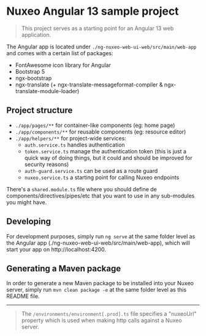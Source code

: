 # Nuxeo Angular 13 sample project

> This project serves as a starting point for an Angular 13 web application.

The Angular app is located under `./ng-nuxeo-web-ui-web/src/main/web-app` and comes with a certain list of packages:
- FontAwesome icon library for Angular
- Bootstrap 5
- ngx-bootstrap
- ngx-translate (+ ngx-translate-messageformat-compiler & ngx-translate-module-loader)

## Project structure
 - `./app/pages/**` for container-like components (eg: home page)
 - `./app/components/**` for reusable components (eg: resource editor)
 - `./app/helpers/**` for project-wide services:
    - `auth.service.ts` handles authentication
    - `token.service.ts` manage the authentication token (this is just a quick way of doing things, but it could and should be improved for security reasons)
    - `auth-guard.service.ts` can be used as a route guard
    - `nuxeo.service.ts` a starting point for calling Nuxeo endpoints

There's a `shared.module.ts` file where you should define de components/directives/pipes/etc that you want to use in any sub-modules you might have.

## Developing
For development purposes, simply run `ng serve` at the same folder level as the Angular app (./ng-nuxeo-web-ui-web/src/main/web-app), which will start your app on http://localhost:4200.

## Generating a Maven package
In order to generate a new Maven package to be installed into your Nuxeo server, simply run `mvn clean package -e` at the same folder level as this README file.

---

> The `/environments/environment[.prod].ts` file specifies a "nuxeoUrl" property which is used when making http calls against a Nuxeo server.